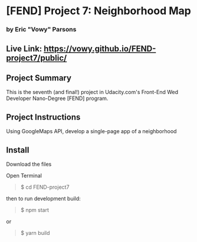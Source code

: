 # [FEND] Project 7: Neighborhood Map

### by Eric "Vowy" Parsons
Live Link: https://vowy.github.io/FEND-project7/public/
---
## Project Summary


This is the seventh (and final!) project in Udacity.com's Front-End Wed Developer Nano-Degree [FEND] program.

## Project Instructions

Using GoogleMaps API, develop a single-page app of a neighborhood

## Install

Download the files

Open Terminal
>$ cd FEND-project7


then to run development build:

>$ npm start

or

>$ yarn build
